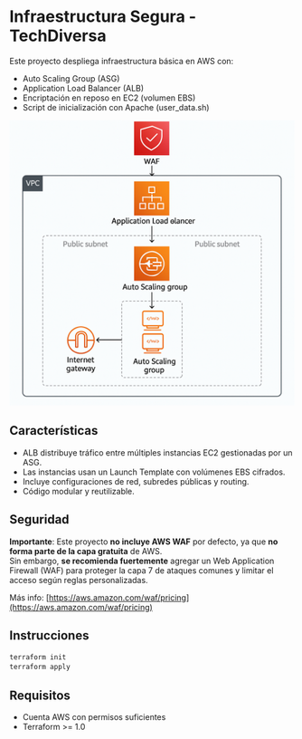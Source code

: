 # Infraestructura Segura - TechDiversa

Este proyecto despliega infraestructura básica en AWS con:

- Auto Scaling Group (ASG)
- Application Load Balancer (ALB)
- Encriptación en reposo en EC2 (volumen EBS)
- Script de inicialización con Apache (user_data.sh)

![Diagrama de arquitectura](./img/diagrama_solucion.png)

## Características

- ALB distribuye tráfico entre múltiples instancias EC2 gestionadas por un ASG.
- Las instancias usan un Launch Template con volúmenes EBS cifrados.
- Incluye configuraciones de red, subredes públicas y routing.
- Código modular y reutilizable.

## Seguridad

**Importante**: Este proyecto **no incluye AWS WAF** por defecto, ya que **no forma parte de la capa gratuita** de AWS.  
Sin embargo, **se recomienda fuertemente** agregar un Web Application Firewall (WAF) para proteger la capa 7 de ataques comunes y limitar el acceso según reglas personalizadas.

Más info: [https://aws.amazon.com/waf/pricing](https://aws.amazon.com/waf/pricing)

## Instrucciones

```bash
terraform init
terraform apply
```

## Requisitos

- Cuenta AWS con permisos suficientes
- Terraform >= 1.0
